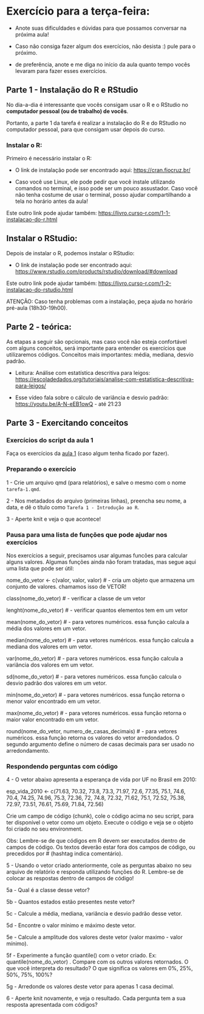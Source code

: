 # Exercício para a terça-feira:

- Anote suas dificuldades e dúvidas para que possamos conversar na próxima aula!

- Caso não consiga fazer algum dos exercícios, não desista :) pule para o próximo.

- de preferência, anote e me diga no início da aula quanto tempo vocês levaram para fazer esses exercícios.

## Parte 1 - Instalação do R e RStudio

No dia-a-dia é interessante que vocês consigam usar o R e o RStudio no **computador pessoal (ou de trabalho) de vocês**.

Portanto, a parte 1 da tarefa é realizar a instalação do R e do RStudio no computador pessoal, para que consigam usar depois do curso.

### Instalar o R:

Primeiro é necessário instalar o R:

- O link de instalação pode ser encontrado aqui: https://cran.fiocruz.br/

- Caso você use Linux, ele pode pedir que você instale utilizando comandos no terminal, e isso pode ser um pouco assustador. Caso você não tenha costume de usar o terminal, posso ajudar compartilhando a tela no horário antes da aula!

Este outro link pode ajudar também: https://livro.curso-r.com/1-1-instalacao-do-r.html

## Instalar o RStudio: 

Depois de instalar o R, podemos instalar o RStudio:

- O link de instalação pode ser encontrado aqui: https://www.rstudio.com/products/rstudio/download/#download


Este outro link pode ajudar também:
https://livro.curso-r.com/1-2-instalacao-do-rstudio.html

ATENÇÃO: Caso tenha problemas com a instalação, peça ajuda no horário pré-aula (18h30-19h00).


## Parte 2 - teórica:

As etapas a seguir são opcionais, mas caso você não esteja confortável com alguns conceitos, será importante para entender os exercícios que utilizaremos códigos. Conceitos mais importantes: média, mediana, desvio padrão.


- Leitura: Análise com estatística descritiva para leigos: https://escoladedados.org/tutoriais/analise-com-estatistica-descritiva-para-leigos/

- Esse vídeo fala sobre o cálculo de variância e desvio padrão: https://youtu.be/A-N-eEB1owQ - até 21:23


## Parte 3 - Exercitando conceitos

### Exercícios do script da aula 1

Faça os exercícios da [aula 1](https://github.com/beatrizmilz/2024-08-cebrap-lab-intro-R/blob/main/scripts/1-r-base.qmd) (caso algum tenha ficado por fazer).


### Preparando o exercício

1 - Crie um arquivo qmd (para relatórios), e salve o mesmo com o nome `tarefa-1.qmd`.

2 - Nos metadados do arquivo (primeiras linhas), preencha seu nome, a data, e dê o título como `Tarefa 1 - Introdução ao R`.

3 - Aperte knit e veja o que acontece!

### Pausa para uma lista de funções que pode ajudar nos exercícios

Nos exercícios a seguir, precisamos usar algumas funcões para calcular alguns valores. Algumas funções ainda não foram tratadas, mas segue aqui uma lista que pode ser útil:

nome_do_vetor <- c(valor, valor, valor) # - cria um objeto que armazena um conjunto de valores. chamamos isso de VETOR!

class(nome_do_vetor) # - verificar a classe de um vetor

lenght(nome_do_vetor) # - verificar quantos elementos tem em um vetor

mean(nome_do_vetor) # - para vetores numéricos. essa função calcula a média dos valores em um vetor.

median(nome_do_vetor) # - para vetores numéricos. essa função calcula a mediana dos valores em um vetor.

var(nome_do_vetor) # - para vetores numéricos. essa função calcula a variância dos valores em um vetor.

sd(nome_do_vetor) # - para vetores numéricos. essa função calcula o desvio padrão dos valores em um vetor.

min(nome_do_vetor) # - para vetores numéricos. essa função retorna o menor valor encontrado em um vetor.

max(nome_do_vetor) # - para vetores numéricos. essa função retorna o maior valor encontrado em um vetor.

round(nome_do_vetor, numero_de_casas_decimais) # - para vetores numéricos. essa função retorna os valores do vetor arredondados. O segundo argumento define o número de casas decimais para ser usado no arredondamento.

### Respondendo perguntas com código

4 - O vetor abaixo apresenta a esperança de vida por UF no Brasil em 2010:

esp_vida_2010 <- c(71.63, 70.32, 73.8, 73.3, 71.97, 72.6, 77.35, 75.1, 74.6, 70.4, 
74.25, 74.96, 75.3, 72.36, 72, 74.8, 72.32, 71.62, 75.1, 72.52, 
75.38, 72.97, 73.51, 76.61, 75.69, 71.84, 72.56)

Crie um campo de código (chunk), cole o código acima no seu script, para ter disponível o vetor como um objeto. Execute o código e veja se o objeto foi criado no seu environment.

Obs: Lembre-se de que códigos em R devem ser executados dentro de campos de código. Os textos deverão estar fora dos campos de código, ou precedidos por # (hashtag indica comentário). 


5 - Usando o vetor criado anteriormente, cole as perguntas abaixo no seu arquivo de relatório e responda utilizando funções do R. Lembre-se de colocar as respostas dentro de campos de código!

5a - Qual é a classe desse vetor?

5b - Quantos estados estão presentes neste vetor?

5c - Calcule a média, mediana, variância e desvio padrão desse vetor.

5d - Encontre o valor mínimo e máximo deste vetor.

5e - Calcule a amplitude dos valores deste vetor (valor maximo - valor mínimo).

5f - Experimente a função quantile() com o vetor criado. Ex: quantile(nome_do_vetor) . Compare com os outros valores retornados. O que você interpreta do resultado? O que significa os valores em 0%, 25%, 50%, 75%, 100%?

5g - Arredonde os valores deste vetor para apenas 1 casa decimal.

6 - Aperte knit novamente, e veja o resultado. Cada pergunta tem a sua resposta apresentada com códigos?

